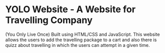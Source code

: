 # YOLO Website - A Website for Travelling Company
(You Only Live Once) Built using HTML/CSS and JavaScript. This website allows the users to add the travelling package to a cart and also there is quizz about travelling in which the users can attempt in a given time.